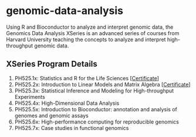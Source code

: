 # genomic-data-analysis
Using R and Bioconductor to analyze and interpret genomic data, the Genomics Data Analysis XSeries is an advanced series of courses from Harvard University teaching the concepts to analyze and interpret high-throughput genomic data. 

## XSeries Program Details
1. PH525.1x: Statistics and R for the Life Sciences [[Certificate](https://courses.edx.org/certificates/4cd57697b3424792825f50f63446c326)]
2. PH525.2x: Introduction to Linear Models and Matrix Algebra [[Certificate](https://courses.edx.org/certificates/4c804d8699f24f6797d2c94f25a066f3)]
3. PH525.3x: Statistical Inference and Modeling for High-throughput Experiments
4. PH525.4x: High-Dimensional Data Analysis
5. PH525.5x: Introduction to Bioconductor: annotation and analysis of genomes and genomic assays
6. PH525.6x: High-performance computing for reproducible genomics
7. PH525.7x: Case studies in functional genomics
